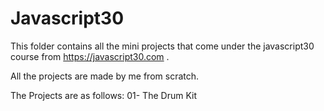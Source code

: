 # Javascript30

This folder contains all the mini projects that come under the javascript30 course from  https://javascript30.com . 

All the projects are made by me from scratch.

The Projects are as follows:
01- The Drum Kit
